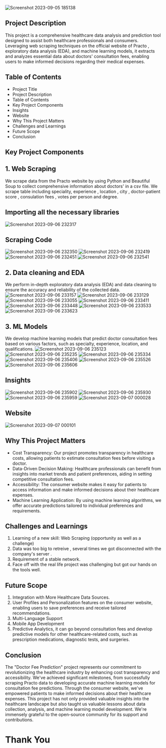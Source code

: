![Screenshot 2023-09-05 185138](https://github.com/Monika-Singh12/Doctor-fees-Prediction/assets/137449544/221289d4-a894-47bb-823b-62d4e2c87306)
## Project Description 
This project is a comprehensive healthcare data analysis and prediction tool designed to assist both healthcare professionals and consumers. Leveraging web scraping techniques on the official website of Practo , exploratory data analysis (EDA), and machine learning models, it extracts and analyzes essential data about doctors' consultation fees, enabling users to make informed decisions regarding their medical expenses.
## Table of Contents
* Project Title
* Project Description
* Table of Contents
* Key Project Components
* Insights
* Website
* Why This Project Matters
* Challenges and Learnings
* Future Scope
* Conclusion
## Key Project Components
## 1. Web Scraping
We scrape data from the Practo website by using Python and Beautiful Soup to collect comprehensive information about doctors' in a csv file. We scrape table including speciality, experience , location , city , doctor-patient score , consulation fees , votes per person and degree.
## Importing all the necessary libraries
![Screenshot 2023-09-06 232317](https://github.com/Monika-Singh12/Doctor-fees-Prediction/assets/137449544/f07a70e1-b6c4-49df-aeee-86cfec588de3)
## Scraping Code
![Screenshot 2023-09-06 232350](https://github.com/Monika-Singh12/Doctor-fees-Prediction/assets/137449544/02841c09-86c5-4fbb-b85a-ff527d9460c1)
![Screenshot 2023-09-06 232419](https://github.com/Monika-Singh12/Doctor-fees-Prediction/assets/137449544/794b0da6-6d27-4d86-907a-b8e287c65c1f)
![Screenshot 2023-09-06 232451](https://github.com/Monika-Singh12/Doctor-fees-Prediction/assets/137449544/6e9d1f0f-8c19-4d8f-83ef-ec568379e0bb)
![Screenshot 2023-09-06 232541](https://github.com/Monika-Singh12/Doctor-fees-Prediction/assets/137449544/02db3759-38cc-4458-bfe1-68d24482a7d6)
## 2. Data cleaning and EDA
We perform in-depth exploratory data analysis (EDA) and data cleaning to ensure the accuracy and reliability of the collected data.
![Screenshot 2023-09-06 233157](https://github.com/Monika-Singh12/Doctor-fees-Prediction/assets/137449544/140babf6-1465-4101-af4c-f9d025232de7)
![Screenshot 2023-09-06 233129](https://github.com/Monika-Singh12/Doctor-fees-Prediction/assets/137449544/15991d55-163b-455c-b1be-ab2ec3c22620)
![Screenshot 2023-09-06 233055](https://github.com/Monika-Singh12/Doctor-fees-Prediction/assets/137449544/e82a5947-8756-4760-9598-4ffe2bf9a34a)
![Screenshot 2023-09-06 233411](https://github.com/Monika-Singh12/Doctor-fees-Prediction/assets/137449544/3b8832e7-a372-4cae-a036-36067f07e764)
![Screenshot 2023-09-06 233448](https://github.com/Monika-Singh12/Doctor-fees-Prediction/assets/137449544/642bd5ac-fb3c-46e5-be47-e26361e8b3ca)
![Screenshot 2023-09-06 233533](https://github.com/Monika-Singh12/Doctor-fees-Prediction/assets/137449544/1f3616bc-00ff-47d8-a3b3-a34806b980eb)
![Screenshot 2023-09-06 233623](https://github.com/Monika-Singh12/Doctor-fees-Prediction/assets/137449544/bee3d84a-24bf-48b3-96ee-2a2690f3fc32)
## 3. ML Models 
We develop machine learning models that predict doctor consultation fees based on various factors, such as specialty, experience, location, and qualifications.
![Screenshot 2023-09-06 235123](https://github.com/Monika-Singh12/Doctor-fees-Prediction/assets/137449544/ce9afe54-ab2e-4b02-af56-5d0d29405209)
![Screenshot 2023-09-06 235235](https://github.com/Monika-Singh12/Doctor-fees-Prediction/assets/137449544/041b9d59-cb74-498c-8b16-e26c78b1eff0)
![Screenshot 2023-09-06 235334](https://github.com/Monika-Singh12/Doctor-fees-Prediction/assets/137449544/ef3ca042-0fdb-4efc-9b47-caeccb194f7c)
![Screenshot 2023-09-06 235406](https://github.com/Monika-Singh12/Doctor-fees-Prediction/assets/137449544/dbc8fb1a-4731-41d5-9eb0-310d2cbc81cf)
![Screenshot 2023-09-06 235526](https://github.com/Monika-Singh12/Doctor-fees-Prediction/assets/137449544/7fecb0c4-fda3-47b4-a996-b9edd603a4fe)
![Screenshot 2023-09-06 235606](https://github.com/Monika-Singh12/Doctor-fees-Prediction/assets/137449544/cb510c96-0905-41e5-acc4-a91cadbe37ee)
## Insights
![Screenshot 2023-09-06 235902](https://github.com/Monika-Singh12/Doctor-fees-Prediction/assets/137449544/865afb86-7cba-411b-9e75-c656495be927)
![Screenshot 2023-09-06 235930](https://github.com/Monika-Singh12/Doctor-fees-Prediction/assets/137449544/411494c3-f5e7-4d2f-b6ab-66c7377972e9)
![Screenshot 2023-09-06 235959](https://github.com/Monika-Singh12/Doctor-fees-Prediction/assets/137449544/4b41bfa8-43c6-43e3-971d-0531a4a0ed37)
![Screenshot 2023-09-07 000028](https://github.com/Monika-Singh12/Doctor-fees-Prediction/assets/137449544/5189364e-945e-487e-b907-4af0f3b60464)
## Website
![Screenshot 2023-09-07 000101](https://github.com/Monika-Singh12/Doctor-fees-Prediction/assets/137449544/1ccb436a-5f23-44ea-9f66-f9c8280b0229)
## Why This Project Matters
* Cost Transparency: Our project promotes transparency in healthcare costs, allowing patients to estimate consultation fees before visiting a doctor.
* Data-Driven Decision Making: Healthcare professionals can benefit from insights into market trends and patient preferences, aiding in setting competitive consultation fees.
* Accessibility: The consumer website makes it easy for patients to access information and make informed decisions about their healthcare expenses.
* Machine Learning Application: By using machine learning algorithms, we offer accurate predictions tailored to individual preferences and requirements.
## Challenges and Learnings
1. Learning of a new skill: Web Scraping (opportunity as well as a challenge)
2. Data was too big to retreive , several times we got disconnected with the company's server .
3. Requirement of a stable network.
4. Face off with the real life project was challenging but got our hands on the tools well.
## Future Scope
1. Integration with More Healthcare Data Sources.
2. User Profiles and Personalization features on the consumer website, enabling users to save preferences and receive tailored recommendations.
3. Multi-Language Support
4. Mobile App Development
5. Predictive Analytics, it can go beyond consultation fees and develop predictive models for other healthcare-related costs, such as prescription medications, diagnostic tests, and surgeries.
## Conclusion
The "Doctor Fee Prediction" project represents our commitment to revolutionizing the healthcare industry by enhancing cost transparency and accessibility. We've achieved significant milestones, from successfully scraping Practo data to developing accurate machine learning models for consultation fee predictions. Through the consumer website, we've empowered patients to make informed decisions about their healthcare expenses.
This project has not only provided valuable insights into the healthcare landscape but also taught us valuable lessons about data collection, analysis, and machine learning model development. We're immensely grateful to the open-source community for its support and contributions.

# Thank You 


